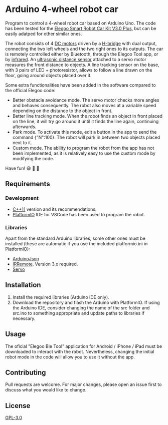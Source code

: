 # Arduino 4-wheel robot car
Program to control a 4-wheel robot car based on Arduino Uno. The code has been tested for the [Elegoo Smart Robot Car Kit V3.0 Plus](https://www.elegoo.com/download/), but can be easily adatped for other similar ones.

The robot consists of 4 [DC motors](https://en.wikipedia.org/wiki/DC_motor) driven by a [H-bridge](https://en.wikipedia.org/wiki/H-bridge) with dual output, connecting the two left wheels and the two right ones to its outputs. The car is remotely controlled either by Bluetooth, through the Elegoo Tool app, or by [infrared](https://en.wikipedia.org/wiki/Infrared). An [ultrasonic distance sensor](https://en.wikipedia.org/wiki/Ultrasonic_transducer) attached to a servo motor measures the front distance to objects. A line tracking sensor on the base, with 3 pairs of LED + photoresistor, allows to follow a line drawn on the floor, going around objects placed over it.

Some extra functionalities have been added in the software compared to the official Elegoo code:
- Better obstacle avoidance mode. The servo motor checks more angles and behaves consequently. The robot also moves at a variable speed depending on the distance to the object in front.
- Better line tracking mode. When the robot finds an object in front placed on the line, it will try go around it until it finds the line again, continuing afterwards.
- Park mode. To activate this mode, edit a button in the app to send the command {"N":100}. The robot will park in between two objects placed next to it.
- Custom mode. The ability to program the robot from the app has not been implemented, as it is relatively easy to use the custom mode by modifying the code.

Have fun! :smiley: :robot: :car:

## Requirements

### Development
- [C++11](https://en.wikipedia.org/wiki/C%2B%2B11) version and its recommendations.
- [PlatformIO](https://platformio.org/) IDE for VSCode has been used to program the robot.

### Libraries
Apart from the standard Arduino libraries, some other ones must be installed (these are automatic if you use the included platformio.ini in PlatformIO):
- [ArduinoJson](https://arduinojson.org)
- [IRRemote](https://github.com/z3t0/Arduino-IRremote). Version 3.x required.
- [Servo](https://www.arduino.cc/reference/en/libraries/servo/)

## Installation
1. Install the required libraries (Arduino IDE only).
2. Download the repository and flash the Arduino with PlatformIO. If using the Arduino IDE, consider changing the name of the src folder and src.ino to something appropriate and update paths to libraries if necessary.

## Usage
The oficial "Elegoo Ble Tool" application for Android / iPhone / iPad must be downloaded to interact with the robot. Nevertheless, changing the initial robot mode in the code will allow you to use it without the app.

## Contributing
Pull requests are welcome. For major changes, please open an issue first to discuss what you would like to change.

## License
[GPL-3.0](https://choosealicense.com/licenses/gpl-3.0/)